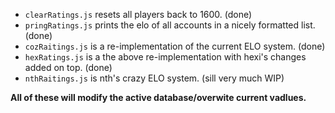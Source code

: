 + `clearRatings.js` resets all players back to 1600. (done)
+ `pringRatings.js` prints the elo of all accounts in a nicely formatted list. (done)
+ `cozRaitings.js` is a re-implementation of the current ELO system. (done)
+ `hexRatings.js` is a the above re-implementation with hexi's changes added on top. (done)
+ `nthRaitings.js` is nth's crazy ELO system. (sill very much WIP)

**All of these will modify the active database/overwite current vadlues.**
